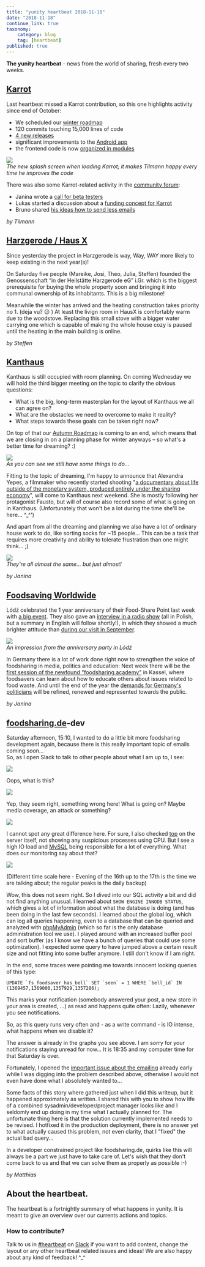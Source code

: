 ```yaml
---
title: "yunity heartbeat 2018-11-18"
date: "2018-11-18"
continue_link: true
taxonomy:
    category: blog
    tag: [heartbeat]
published: true
---
```


**The yunity heartbeat** - news from the world of sharing, fresh every two weeks.

## [Karrot](https://karrot.world)

Last heartbeat missed a Karrot contribution, so this one highlights activity since end of October:

- We scheduled our [winter roadmap](https://community.foodsaving.world/t/collecting-feature-requests-for-karrot-winter-2018/134/8?u=tiltec)
- 120 commits touching 15,000 lines of code
- [4 new releases](https://github.com/yunity/karrot-frontend/blob/master/CHANGELOG.md)
- significant improvements to the [Android app](https://play.google.com/store/apps/details?id=world.karrot)
- the frontend code is now [organized in modules](https://docs.karrot.world/frontend-structure.html)

![](Karrot-loading.png?resize=240,470)<br>
_The new splash screen when loading Karrot; it makes Tilmann happy every time he improves the code_

There was also some Karrot-related activity in the [community forum](https://community.foodsaving.world/):

- Janina wrote a [call for beta testers](https://community.foodsaving.world/t/call-for-beta-testers/144)
- Lukas started a discussion about a [funding concept for Karrot](https://community.foodsaving.world/t/funding-concept-for-karrot/136)
- Bruno shared [his ideas how to send less emails](https://community.foodsaving.world/t/improving-notifications-e-mail-and-push/169)

_by Tilmann_


## [Harzgerode / Haus X](http://freiefeldlage.de/)
Since yesterday the project in Harzgerode is way, Way, WAY more likely to keep existing in the next year(s)!

On Saturday five people (Mareike, Josi, Theo, Julia, Steffen) founded the Genossenschaft “in der Heilstätte Harzgerode eG” i.Gr. which is the biggest prerequisite for buying the whole property soon and bringing it into communal ownership of its inhabitants. This is a big milestone!

Meanwhile the winter has arrived and the heating construction takes priority no 1. (deja vu? :wink: )
At least the livign room in HausX is comfortably warm due to the woodstove. Replacing this small stove with a bigger water carrying one which is capable of making the whole house cozy is paused until the heating in the main building is online.

_by Steffen_

## [Kanthaus](https://kanthaus.online)
Kanthaus is still occupied with room planning. On coming Wednesday we will hold the third bigger meeting on the topic to clarify the obvious questions:
- What is the big, long-term masterplan for the layout of Kanthaus we all can agree on?
- What are the obstacles we need to overcome to make it reality?
- What steps towards these goals can be taken right now?

On top of that our [Autumn Roadmap](https://kanthaus.online/governance/minutes/2018-09-04_roadmap) is coming to an end, which means that we are closing in on a planning phase for winter anyways – so what's a better time for dreaming? :)

![](autumnRoadmap.jpg)<br>
_As you can see we still have some things to do..._

Fitting to the topic of dreaming, I'm happy to announce that Alexandra Yepes, a filmmaker who recently started shooting "[a documentary about life outside of the monetary system, produced entirely under the sharing economy](https://chirimoyafilms.wixsite.com/fausto/)", will come to Kanthaus next weekend. She is mostly following her protagonist Fausto, but will of course also record some of what is going on in Kanthaus. (Unfortunately that won't be a lot during the time she'll be here... ^\_^')

And apart from all the dreaming and planning we also have a lot of ordinary house work to do, like sorting socks for ~15 people... This can be a task that requires more creativity and ability to tolerate frustration than one might think... ;)

![](socksorting.jpg)<br>
_They're all almost the same... but just almost!_

_by Janina_

## [Foodsaving Worldwide](https://foodsaving.world)
Lódź celebrated the 1 year anniversary of their Food-Share Point last week with [a big event](https://www.facebook.com/events/256984375161501/). They also gave an [interview in a radio show](https://www.radiolodz.pl/broadcast_posts/48304-pierwsze-urodziny-lodzkiej-jadlodzielni-jestem-eko) (all in Polish, but a summary in English will follow shortly!), in which they showed a much brighter attitude than [during our visit in September](https://foodsaving.today/en/blog/2018/10/18/fspl-lodz-wroclaw).

![](0lodzAni.jpg)<br>
_An impression from the anniversary party in Lódź_

In Germany there is a lot of work done right now to strengthen the voice of foodsharing in media, politics and education: Next week there will be the [first session of the newfound "foodsharing academy"](https://wiki.foodsharing.de/images/6/6f/Seminarausschreibung_final.pdf) in Kassel, where foodsavers can learn about how to educate others about issues related to food waste. And until the end of the year the [demands for Germany's politicians](https://wiki.foodsharing.de/images/c/c6/Forderugen_lang_2017-12.pdf) will be refined, renewed and represented towards the public.

_by Janina_

## [foodsharing.de](https://foodsharing.de)-dev
Saturday afternoon, 15:10, I wanted to do a little bit more foodsharing development again, because there is this really important topic of emails coming soon...<br>
So, as I open Slack to talk to other people about what I am up to, I see:

![](fs_beta_foodsharing_slower_today.png)<br>

Oops, what is this?

![](fsde_response_time.png)<br>

Yep, they seem right, something wrong here! What is going on? Maybe media coverage, an attack or something?

![](fsde_nginx.png)<br>

I cannot spot any great difference here. For sure, I also checked [top](https://en.wikipedia.org/wiki/Top_(software)) on the server itself, not showing any suspicious processes using CPU. But I see a high IO load and [MySQL](https://en.wikipedia.org/wiki/MySQL) being responsible for a lot of everything. What does our monitoring say about that?

![](fsde_database_activity.png)<br>

(Different time scale here - Evening of the 16th up to the 17th is the time we are talking about; the regular peaks is the daily backup)

Wow, this does not seem right. So I dived into our SQL activity a bit and did not find anything unusual. I learned about `SHOW ENGINE INNODB STATUS`, which gives a lot of information about what the database is doing (and has been doing in the last few seconds). I learned about the global log, which can log all queries happening, even to a database that can be queried and analyzed with [phpMyAdmin](https://www.phpmyadmin.net/) (which so far is the only database administration tool we use).
I played around with an increased buffer pool and sort buffer (as I know we have a bunch of queries that could use some optimization). I expected some query to have jumped above a certain result size and not fitting into some buffer anymore. I still don't know if I am right.

In the end, some traces were pointing me towards innocent looking queries of this type:

```
UPDATE `fs_foodsaver_has_bell` SET `seen` = 1 WHERE `bell_id` IN (1369457,1369000,1357929,1357286);
```

This marks your notification (somebody answered your post, a new store in your area is created, ...) as read and happens quite often: Lazily, whenever you see notifications.

So, as this query runs very often and - as a write command - is IO intense, what happens when we disable it?

The answer is already in the graphs you see above. I am sorry for your notifications staying unread for now...
It is 18:35 and my computer time for that Saturday is over.

Fortunately, I opened the [important issue about the emailing](https://gitlab.com/foodsharing-dev/foodsharing/issues/385) already early while I was digging into the problem described above, otherwise I would not even have done what I absolutely wanted to...

Some facts of this story where gathered just when I did this writeup, but it happened approximately as written. I shared this with you to show how life of a combined sysadmin/developer/project manager looks like and I seldomly end up doing in my time what I actually planned for.
The unfortunate thing here is that the solution currently implemented needs to be revised. I hotfixed it in the production deployment, there is no answer yet to what actually caused this problem, not even clarity, that I "fixed" the actual bad query...

In a developer constrained project like foodsharing.de, quirks like this will always be a part we just have to take care of. Let's wish that they don't come back to us and that we can solve them as properly as possible :-)

_by Matthias_

## About the heartbeat.
The heartbeat is a fortnightly summary of what happens in yunity. It is meant to give an overview over our currents actions and topics.

### How to contribute?
Talk to us in [#heartbeat](https://yunity.slack.com/messages/heartbeat/) on [Slack](https://slackin.yunity.org) if you want to add content, change the layout or any other heartbeat related issues and ideas! We are also happy about any kind of feedback! ^\_^
